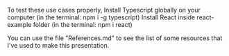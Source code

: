 To test these use cases properly,
Install Typescript globally on your computer (in the terminal: npm i -g typescript)
Install React inside react-example folder (in the terminal: npm i react)

You can use the file "References.md" to see the list of some resources that I've used to make this presentation.